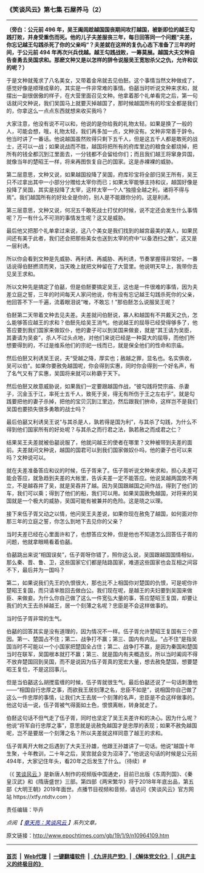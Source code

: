 ### 《笑谈风云》第七集 石屋养马（2）
------------------------

<p>
 <strong>
  （旁白：公元前
 </strong>
 <strong>
  496
 </strong>
 <strong>
  年，吴王阖闾趁越国国丧期间攻打越国，被新即位的越王勾践打败，并身受重伤而死。他的儿子夫差服丧三年，每日回答同一个问题“夫差，你忘记越王勾践杀死了你的父亲吗”？夫差就在这样的复仇心态下准备了三年的时间，于公元前
 </strong>
 <strong>
  494
 </strong>
 <strong>
  年再次兴兵伐越。越王勾践战败，一筹莫展。越国大夫文种自告奋勇去吴国求和。那麽文种又是以怎样的辞令说服吴王宽恕杀父之仇，允许和议的呢？）
 </strong>
</p>
<p>
 于是文种就蒐求了八名美女，又带着金帛就去见伯噽。这个事情当然文种做成了，感觉好像是顺理成章的，其实是一件非常难的事情。伯嚭当时听说文种来求和，就摆出一副很倨傲的样子，在大营里面召见文种。他拿着那个礼单看完之后，第一句话就问文种说，我们吴国马上就要灭掉越国了，那时候越国所有的珍宝全都是我们的，你拿这么一点点东西就想来收买我吗？
</p>
<p>
 大家注意，他没有说不可以和，他说的是你给我的礼物太轻。如果是换了一般的人，可能会想，哦，礼物太轻，我们再多加一点，文种没有。文种非常善于辞令。他当时讲了一番话。他说越国虽然败得只剩下五千人，但是这五千人都是敢死的战士，还可以一战；如果说战而不胜，越国将把所有的府库里边的粮食全都烧掉，把所有的钱全都沉到江里面去，一分钱都不会留给你们；而且我们越王将窜身异国，就像当年的楚昭王一样，将来再图恢复自己的国家。这是赤裸裸的威胁。
</p>
<p>
 第二层意思，文种又说，如果越国投降了吴国，府库珍宝将全部归吴王所有，吴王只不过拿出其中一小部分分赠给太宰你而已；如果太宰能够主持和议，越国好像是投降了吴国，其实是投降了太宰，这样太宰一个人“独擅全越之利，诸将不得与焉”。我们越国所有的好处全是你的，别人是不能跟你分的。这是利诱。
</p>
<p>
 第三层意思，文种又说，何况五千敢死战士打仗的时候，说不定还会发生什么事情呢？万一有什么不可测的事情发生呢？这又是威胁。
</p>
<p>
 最后他又把那个礼单拿过来说，这八个美女是我们找到的越宫最美的美人，如果民间还有美于此者，我们还会把那些美女也送到太宰的府中“以备洒扫之数”，这又是一层利诱。
</p>
<p>
 所以你会看到文种是先威胁、再利诱、再威胁、再利诱，节奏掌握得非常好。一番话说得伯噽撚须而笑，当天晚上就把文种留在了大营里。他说明天早上，我带你去见吴王求和。
</p>
<p>
 所以文种先是搞定了伯嚭，但是伯噽要搞定吴王，这也是一件很难的事情，因为夫差立庭之誓，三年的时间每天人家问他说，你有没有忘记越王勾践杀死你的父亲，他回答不下一千遍，流着眼泪说“唯，不敢忘！”那伯噽怎么说服吴王呢？
</p>
<p>
 伯噽第二天带着文种去见夫差。夫差就问伯噽说，寡人和越国有不共戴天之仇，怎么能够答应越王的求和？伯噽先给吴王消气。他说越王的屈辱已经受得够多了，他答应要到我们国家来做奴仆，他的妻子可以到吴国来做妾，就是“其王请为吴臣，其妻请为吴妾”，杀人不过头点地，对他们来说已经是一种莫大的屈辱，而他们所想要得到的，不过是维系他们的宗祀一线而已，就是保全他们的性命和宗庙。
</p>
<p>
 然后伯噽又利诱吴王说，夫“受越之降，厚实也；赦越之罪，显名也。名实俱收，吴可以伯”。如果你要赦免越国呢，你会得到实惠，同时你会得到一个好名声，有了名气又有了实惠，吴国将来就可以称霸于天下。
</p>
<p>
 然后伯噽又故意威胁说，如果我们一定要跟越国作战，“彼勾践将焚宗庙、杀妻子，沉金玉于江，率死士五千人，致死于吴，得无有所伤于王之左右乎”。就是勾践要把他的妻子杀掉，把他的宝贝沉到江里边，然后跟我们拚命，这样岂不是我们吴国也要损失很多勇敢的战士吗？
</p>
<p>
 最后伯嚭又利诱吴王说“与其杀是人，孰若得是国为利”，与其杀了勾践，为什么不得到他们国家所有的好处呢？与其杀之而行君之法，孰若赦之而成君之仁？
</p>
<p>
 结果吴王夫差就被伯嚭说服了，他就问越王的使者在哪里？文种被带到夫差的面前。夫差就问文种说，越国的国君可以到我们国家做奴仆吗，他的妻子也可以来吗？文种说可以。
</p>
<p>
 就在夫差准备答应和议的时候，伍子胥来了。伍子胥听说文种来求和，担心夫差可能会答应，就急趋到夫差的大帐里，告诉夫差一定不能答应。他说吴越两国势不两立，不是越吞并了吴，就是吴吞并了越。因为吴国跟越国之间作战，得到了他们的车，我们可以乘；得到了他们的船，我们可以用。如果吴国赦免越国，对将来的吴国就是一个极大的威胁，吴国可能有被兼并的危险。这是晓之以理。
</p>
<p>
 接下来伍子胥又动之以情，他问吴王夫差说，如果你现在赦免了越国，如何面对你那三年的立庭之誓，你怎么到地下去见你的父亲？
</p>
<p>
 当时夫差已经在心里面许和了，也想答应文种，但是他也不知道怎么回答伍子胥的问题，他就拿眼睛看着伯嚭。
</p>
<p>
 伯嚭跳出来说“相国误矣”，伍子胥呀你错了，照你这么说，吴国跟越国国情相似，那么秦、晋、鲁、卫，这些国家它们都是陆路国家，难道这些国家也会互相之间容不下，最后并为一国吗？
</p>
<p>
 第二，如果说我们先王的仇恨很大，那也比不上相国你对楚国的仇恨，可是呢你许楚昭王复国，而只请芈胜回去做白公。我们现在呢，是越王的夫妇要到吴国来做臣、来做妾。为什么你自己做了这么一件宽弘大量的事，答应楚昭王复国，却要让我们的大王去杀掉越王，居一个刻薄之名呢？忠臣是不会这样做事的。
</p>
<p>
 当时伍子胥非常的生气。
</p>
<p>
 伯嚭的回答其实是没有道理的，因为情况不一样。伍子胥允许楚昭王复国有三个原因。第一、楚国占不住；第二、战争打不赢；第三、国内有内乱。“占不住”是指吴国当时不可能以一个小国家把楚国全占住；第二、战争打不赢，是因为秦国和楚国当时在联军，吴国根本就打不赢；第三、就是国内有夫概造反。所以当时阖闾不得不放弃楚国回到吴国，而不是说因为伍子胥真的宽宏大量，想去赦免楚国，想要楚昭王复位，不是这回事儿。
</p>
<p>
 但是当伯嚭这么胡搅蛮缠的时候，伍子胥就很生气。最后伯嚭还说了一句话刺激他——“相国自行忠厚之事，而欲我王居刻薄之名，忠臣不如是”，说相国你自己做了这么一件忠厚的事情，让我们大王去居一个刻薄的名声，忠臣是不会这样做事的。他这句话一说，伍子胥被气得面如土色，恨恨离帐，转身就走了。
</p>
<p>
 伯噽这句话不但气走了伍子胥，同时也坚定了吴王夫差许和的决心。因为什么呢？他说“将军自行忠厚之事”，意思就是说赦免越国才是忠厚的表现；如果不赦免越国呢，岂不是要居一个刻薄之名？所以夫差就这样同意了越王的求和。
</p>
<p>
 伍子胥离开大帐之后遇到了大夫王孙雄，他跟王孙雄讲了一句话。他说“越国十年生聚，十年教训，二十年之后，吴宫就会变为沼泽了。”他说这句话的时候是公元前494年，大家记住年头，看20年之后发生了什么。（待续）#
</p>
<p>
 （《
 <a href="http://www.epochtimes.com/gb/tag/%E7%AC%91%E8%B0%88%E9%A3%8E%E4%BA%91.html">
  笑谈风云
 </a>
 》是新唐人制作的视频版中国通史，目前已出版《东周列国》、《秦皇汉武》和《隋唐盛世》三部。第四部《两宋繁华》将于2018年年底出品，第五部《大明王朝》2019年面世。点播节目视频和音频，请访问《笑谈风云》官方网站 https://xtfy.ntdtv.com ）
</p>
<p>
 责任编辑：毕卉
</p>
<p>
 <em>
  点阅【
  <span style="color: #000080;">
   <a href="http://www.epochtimes.com/gb/tag/%E7%AB%A0%E5%A4%A9%E4%BA%AE%EF%BC%9A%E7%AC%91%E8%AB%87%E9%A2%A8%E9%9B%B2.html" style="color: #000080;">
    章天亮：笑谈风云
   </a>
  </span>
  】系列文章。
 </em>
</p>

原文链接：http://www.epochtimes.com/gb/19/1/9/n10964109.htm


------------------------
#### [首页](https://github.com/gfw-breaker/banned-news/blob/master/README.md) &nbsp;|&nbsp; [Web代理](https://github.com/labour-camp/helloworld) &nbsp;|&nbsp; [一键翻墙软件](https://github.com/gfw-breaker/nogfw/blob/master/README.md) &nbsp;| [《九评共产党》](https://github.com/gfw-breaker/9ping.md/blob/master/README.md#九评之一评共产党是什么) | [《解体党文化》](https://github.com/gfw-breaker/jtdwh.md/blob/master/README.md) | [《共产主义的终极目的》](https://github.com/gfw-breaker/gczydzjmd.md/blob/master/README.md)

